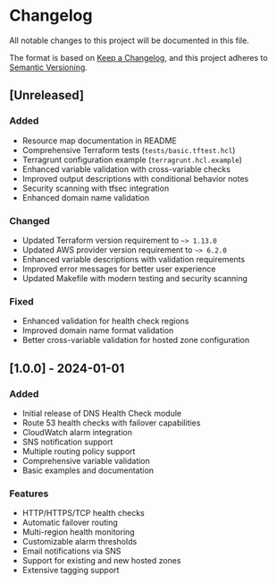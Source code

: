# Changelog

All notable changes to this project will be documented in this file.

The format is based on [Keep a Changelog](https://keepachangelog.com/en/1.0.0/),
and this project adheres to [Semantic Versioning](https://semver.org/spec/v2.0.0.html).

## [Unreleased]

### Added
- Resource map documentation in README
- Comprehensive Terraform tests (`tests/basic.tftest.hcl`)
- Terragrunt configuration example (`terragrunt.hcl.example`)
- Enhanced variable validation with cross-variable checks
- Improved output descriptions with conditional behavior notes
- Security scanning with tfsec integration
- Enhanced domain name validation

### Changed
- Updated Terraform version requirement to `~> 1.13.0`
- Updated AWS provider version requirement to `~> 6.2.0`
- Enhanced variable descriptions with validation requirements
- Improved error messages for better user experience
- Updated Makefile with modern testing and security scanning

### Fixed
- Enhanced validation for health check regions
- Improved domain name format validation
- Better cross-variable validation for hosted zone configuration

## [1.0.0] - 2024-01-01

### Added
- Initial release of DNS Health Check module
- Route 53 health checks with failover capabilities
- CloudWatch alarm integration
- SNS notification support
- Multiple routing policy support
- Comprehensive variable validation
- Basic examples and documentation

### Features
- HTTP/HTTPS/TCP health checks
- Automatic failover routing
- Multi-region health monitoring
- Customizable alarm thresholds
- Email notifications via SNS
- Support for existing and new hosted zones
- Extensive tagging support 